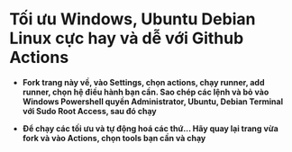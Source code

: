 # Tối ưu Windows, Ubuntu Debian Linux cực hay và dễ với Github Actions

+ **Fork trang này về, vào Settings, chọn actions, chạy runner, add runner, chọn hệ điều hành bạn cần. Sao chép các lệnh và bỏ vào Windows Powershell quyền Administrator, Ubuntu, Debian Terminal với Sudo Root Access, sau đó chạy**

+ **Để chạy các tối ưu và tự động hoá các thứ... Hãy quay lại trang vừa fork và vào Actions, chọn tools bạn cần và chạy**
